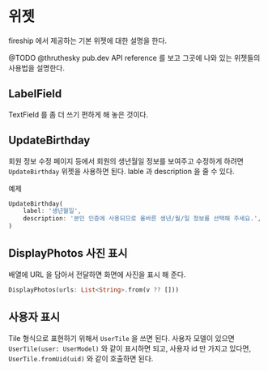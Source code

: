 # 위젯

fireship 에서 제공하는 기본 위젯에 대한 설명을 한다.

@TODO @thruthesky pub.dev API reference 를 보고 그곳에 나와 있는 위젯들의 사용법을 설명한다.



## LabelField

TextField 를 좀 더 쓰기 편하게 해 놓은 것이다.



## UpdateBirthday

회원 정보 수정 페이지 등에서 회원의 생년월일 정보를 보여주고 수정하게 하려면 `UpdateBirthday` 위젯을 사용하면 된다. lable 과 description 을 줄 수 있다.

예제
```dart
UpdateBirthday(
    label: '생년월일',
    description: '본인 인증에 사용되므로 올바른 생년/월/일 정보를 선택해 주세요.',
)
```



## DisplayPhotos 사진 표시


배열에 URL 을 담아서 전달하면 화면에 사진을 표시 해 준다.

```dart
DisplayPhotos(urls: List<String>.from(v ?? []))
```



## 사용자 표시

Tile 형식으로 표현하기 위해서 `UserTile` 을 쓰면 된다. 사용자 모델이 있으면 `UserTile(user: UserModel)` 와 같이 표시하면 되고, 사용자 id 만 가지고 있다면, `UserTile.fromUid(uid)` 와 같이 호출하면 된다.
